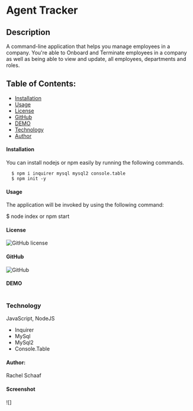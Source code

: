 # Agent Tracker

## Description
A command-line application that helps you manage employees in a company. You're able to Onboard and Terminate employees in a company as well as being able to view and update, all employees, departments and roles.

## Table of Contents:
* [Installation](#installation)
* [Usage](#usage) 
* [License](#license)
* [GitHub](#github)
* [DEMO](#demo)
* [Technology](#technology)
* [Author](#author)


#### Installation

  You can install nodejs or npm easily by running the following commands.

      $ npm i inquirer mysql mysql2 console.table
      $ npm init -y

#### Usage

The application will be invoked by using the following command:

$ node index or npm start


#### License
![GitHub license](https://img.shields.io/badge/license-ISC-blue.svg)


#### GitHub
![GitHub](https://github.com/RaeSii/agent-tracker.git)

#### DEMO
![]()

### Technology

 JavaScript, NodeJS
* Inquirer
* MySql
* MySql2
* Console.Table

#### Author:
Rachel Schaaf

#### Screenshot
![]
